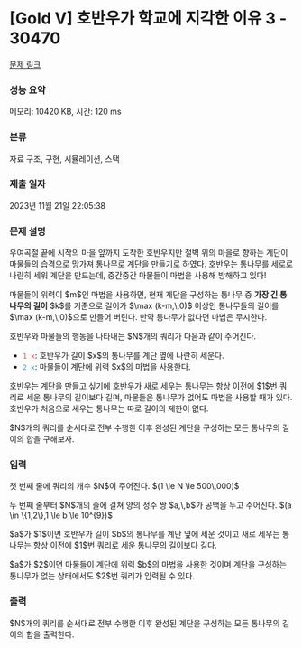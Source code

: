 # [Gold V] 호반우가 학교에 지각한 이유 3 - 30470 

[문제 링크](https://www.acmicpc.net/problem/30470) 

### 성능 요약

메모리: 10420 KB, 시간: 120 ms

### 분류

자료 구조, 구현, 시뮬레이션, 스택

### 제출 일자

2023년 11월 21일 22:05:38

### 문제 설명

<p>우여곡절 끝에 시작의 마을 앞까지 도착한 호반우지만 절벽 위의 마을로 향하는 계단이 마물들의 습격으로 망가져 통나무로 계단을 만들기로 하였다. 호반우는 통나무를 세로로 나란히 세워 계단을 만드는데, 중간중간 마물들이 마법을 사용해 방해하고 있다!</p>

<p>마물들이 위력이 $m$인 마법을 사용하면, 현재 계단을 구성하는 통나무 중 <strong>가장 긴 통나무의 길이</strong> $k$를 기준으로 길이가 $\max (k-m,\,0)$ 이상인 통나무들의 길이를 $\max (k-m,\,0)$으로 만들어 버린다. 만약 통나무가 없다면 마법은 무시한다.</p>

<p>호반우와 마물들의 행동을 나타내는 $N$개의 쿼리가 다음과 같이 주어진다.</p>

<ul>
	<li><span style="color:#e74c3c;"><code>1 x</code></span>: 호반우가 길이 $x$의 통나무를 계단 옆에 나란히 세운다.</li>
	<li><span style="color:#3498db;"><code>2 x</code></span>: 마물들이 계단에 위력 $x$의 마법을 사용한다.</li>
</ul>

<p>호반우는 계단을 만들고 싶기에 호반우가 새로 세우는 통나무는 항상 이전에 $1$번 쿼리로 세운 통나무의 길이보다 길며, 마물들은 통나무가 없어도 마법을 사용할 때가 있다. 호반우가 처음으로 세우는 통나무는 따로 길이의 제한이 없다.</p>

<p>$N$개의 쿼리를 순서대로 전부 수행한 이후 완성된 계단을 구성하는 모든 통나무의 길이의 합을 구해보자.</p>

### 입력 

 <p>첫 번째 줄에 쿼리의 개수 $N$이 주어진다. $(1 \le N \le 500\,000)$</p>

<p>두 번째 줄부터 $N$개의 줄에 걸쳐 양의 정수 쌍 $a,\,b$가 공백을 두고 주어진다. $(a \in \{1,2\},1 \le b \le 10^{9})$</p>

<p>$a$가 $1$이면 호반우가 길이 $b$의 통나무를 계단 옆에 세운 것이고 새로 세우는 통나무는 항상 이전에 $1$번 쿼리로 세운 통나무의 길이보다 길다.</p>

<p>$a$가 $2$이면 마물들이 계단에 위력 $b$의 마법을 사용한 것이며 계단을 구성하는 통나무가 없는 상태에서도 $2$번 쿼리가 입력될 수 있다.</p>

### 출력 

 <p>$N$개의 쿼리를 순서대로 전부 수행한 이후 완성된 계단을 구성하는 모든 통나무의 길이의 합을 출력한다.</p>


